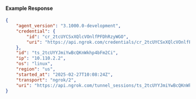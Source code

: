 <!-- Code generated for API Clients. DO NOT EDIT. -->

#### Example Response

```json
{
	"agent_version": "3.1000.0-development",
	"credential": {
		"id": "cr_2tcUYCSxXQlcVOnlfPFDhRzyWGO",
		"uri": "https://api.ngrok.com/credentials/cr_2tcUYCSxXQlcVOnlfPFDhRzyWGO"
	},
	"id": "ts_2tcUYYJmiYwBcQKnWkhp4bFm2Ci",
	"ip": "10.110.2.2",
	"os": "linux",
	"region": "us",
	"started_at": "2025-02-27T10:08:24Z",
	"transport": "ngrok/2",
	"uri": "https://api.ngrok.com/tunnel_sessions/ts_2tcUYYJmiYwBcQKnWkhp4bFm2Ci"
}
```
